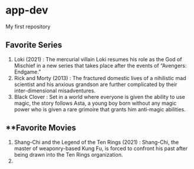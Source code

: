 # app-dev
My first repository

## **Favorite Series**
1. Loki (2021)
   : The mercurial villain Loki resumes his role as the God of Mischief in a new series that takes place after the events of “Avengers: Endgame.”
2. Rick and Morty (2013)
   : The fractured domestic lives of a nihilistic mad scientist and his anxious grandson are further complicated by their inter-dimensional misadventures.
3. Black Clover
   : Set in a world where everyone is given the ability to use magic, the story follows Asta, a young boy born without any magic power who is given a rare grimoire that grants him anti-magic abilities.
   
## **Favorite Movies
1. Shang-Chi and the Legend of the Ten Rings (2021)
   : Shang-Chi, the master of weaponry-based Kung Fu, is forced to confront his past after being drawn into the Ten Rings organization.
2. 
